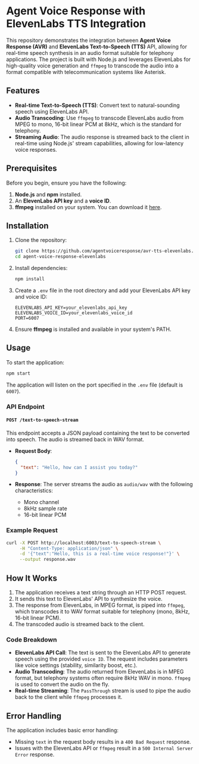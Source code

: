 # Agent Voice Response with ElevenLabs TTS Integration

This repository demonstrates the integration between **Agent Voice Response (AVR)** and **ElevenLabs Text-to-Speech (TTS)** API, allowing for real-time speech synthesis in an audio format suitable for telephony applications. The project is built with Node.js and leverages ElevenLabs for high-quality voice generation and `ffmpeg` to transcode the audio into a format compatible with telecommunication systems like Asterisk.

## Features

- **Real-time Text-to-Speech (TTS)**: Convert text to natural-sounding speech using ElevenLabs API.
- **Audio Transcoding**: Use `ffmpeg` to transcode ElevenLabs audio from MPEG to mono, 16-bit linear PCM at 8kHz, which is the standard for telephony.
- **Streaming Audio**: The audio response is streamed back to the client in real-time using Node.js' stream capabilities, allowing for low-latency voice responses.

## Prerequisites

Before you begin, ensure you have the following:

1. **Node.js** and **npm** installed.
2. An **ElevenLabs API key** and a **voice ID**.
3. **ffmpeg** installed on your system. You can download it [here](https://ffmpeg.org/download.html).

## Installation

1. Clone the repository:
    ```bash
    git clone https://github.com/agentvoiceresponse/avr-tts-elevenlabs.git
    cd agent-voice-response-elevenlabs
    ```

2. Install dependencies:
    ```bash
    npm install
    ```

3. Create a `.env` file in the root directory and add your ElevenLabs API key and voice ID:
    ```plaintext
    ELEVENLABS_API_KEY=your_elevenlabs_api_key
    ELEVENLABS_VOICE_ID=your_elevenlabs_voice_id
    PORT=6007
    ```

4. Ensure **ffmpeg** is installed and available in your system's PATH.

## Usage

To start the application:

```bash
npm start
```

The application will listen on the port specified in the `.env` file (default is `6007`).

### API Endpoint

#### `POST /text-to-speech-stream`

This endpoint accepts a JSON payload containing the text to be converted into speech. The audio is streamed back in WAV format.

- **Request Body**:
    ```json
    {
      "text": "Hello, how can I assist you today?"
    }
    ```

- **Response**:
    The server streams the audio as `audio/wav` with the following characteristics:
    - Mono channel
    - 8kHz sample rate
    - 16-bit linear PCM

### Example Request

```bash
curl -X POST http://localhost:6003/text-to-speech-stream \
     -H "Content-Type: application/json" \
     -d '{"text":"Hello, this is a real-time voice response!"}' \
     --output response.wav
```

## How It Works

1. The application receives a text string through an HTTP POST request.
2. It sends this text to ElevenLabs' API to synthesize the voice.
3. The response from ElevenLabs, in MPEG format, is piped into `ffmpeg`, which transcodes it to WAV format suitable for telephony (mono, 8kHz, 16-bit linear PCM).
4. The transcoded audio is streamed back to the client.

### Code Breakdown

- **ElevenLabs API Call**: The text is sent to the ElevenLabs API to generate speech using the provided `voice ID`. The request includes parameters like voice settings (stability, similarity boost, etc.).
- **Audio Transcoding**: The audio returned from ElevenLabs is in MPEG format, but telephony systems often require 8kHz WAV in mono. `ffmpeg` is used to convert the audio on the fly.
- **Real-time Streaming**: The `PassThrough` stream is used to pipe the audio back to the client while `ffmpeg` processes it.

## Error Handling

The application includes basic error handling:
- Missing `text` in the request body results in a `400 Bad Request` response.
- Issues with the ElevenLabs API or `ffmpeg` result in a `500 Internal Server Error` response.